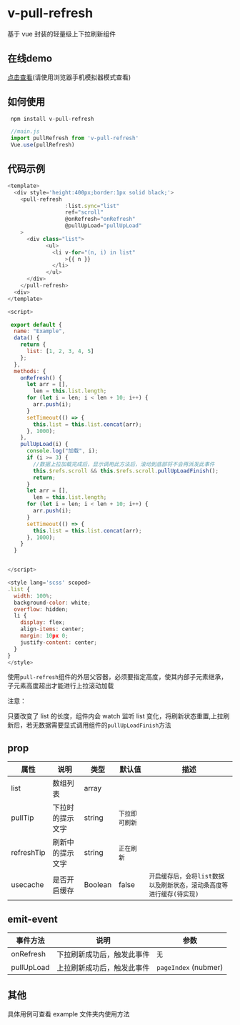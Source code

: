 # v-pull-refresh

基于 vue 封装的轻量级上下拉刷新组件

## 在线demo

[点击查看](https://huqc2513.github.io/component/#/tab)(请使用浏览器手机模拟器模式查看) 



## 如何使用

```js
 npm install v-pull-refresh

 //main.js
 import pullRefresh from 'v-pull-refresh'
 Vue.use(pullRefresh)


```

## 代码示例

```js
<template>
  <div style='height:400px;border:1px solid black;'>
    <pull-refresh
                  :list.sync="list"
                  ref="scroll"
                  @onRefresh="onRefresh"
                  @pullUpLoad="pullUpLoad"
    >
      <div class="list">
            <ul>
              <li v-for="(n, i) in list"
                  >{{ n }}
              </li>
            </ul>
      </div>
    </pull-refresh>
  <div>
</template>

<script>

 export default {
  name: "Example",
  data() {
    return {
      list: [1, 2, 3, 4, 5]
    };
  },
  methods: {
    onRefresh() {
      let arr = [],
        len = this.list.length;
      for (let i = len; i < len + 10; i++) {
        arr.push(i);
      }
      setTimeout(() => {
        this.list = this.list.concat(arr);
      }, 1000);
    },
    pullUpLoad(i) {
      console.log("加载", i);
      if (i >= 3) {
        //数据上拉加载完成后，显示调用此方法后，滚动到底部将不会再派发此事件
        this.$refs.scroll && this.$refs.scroll.pullUpLoadFinish();
        return;
      }
      let arr = [],
        len = this.list.length;
      for (let i = len; i < len + 10; i++) {
        arr.push(i);
      }
      setTimeout(() => {
        this.list = this.list.concat(arr);
      }, 1000);
    }
  }


</script>

<style lang='scss' scoped>
.list {
  width: 100%;
  background-color: white;
  overflow: hidden;
  li {
    display: flex;
    align-items: center;
    margin: 10px 0;
    justify-content: center;
  }
}
</style>
```

使用`pull-refresh`组件的外层父容器，必须要指定高度，使其内部子元素继承，子元素高度超出才能进行上拉滚动加载

注意：

只要改变了 list 的长度，组件内会 watch 监听 list 变化，将刷新状态重置,上拉刷新后，若无数据需要显式调用组件的`pullUpLoadFinish`方法

## prop

| 属性       | 说明             | 类型    | 默认值         | 描述                                                                 |
| ---------- | ---------------- | ------- | -------------- | -------------------------------------------------------------------- |
| list       | 数组列表         | array   |                |
| pullTip    | 下拉时的提示文字 | string  | `下拉即可刷新` |
| refreshTip | 刷新中的提示文字 | string  | `正在刷新`     |
| usecache   | 是否开启缓存     | Boolean | false          | `开启缓存后，会将list数据以及刷新状态，滚动条高度等进行缓存(待实现)` |

## emit-event

| 事件方法   | 说明                       | 参数                 |
| ---------- | -------------------------- | -------------------- |
| onRefresh  | 下拉刷新成功后，触发此事件 | `无`                 |
| pullUpLoad | 上拉刷新成功后，触发此事件 | `pageIndex` (nubmer) |

## 其他

具体用例可查看 example 文件夹内使用方法
